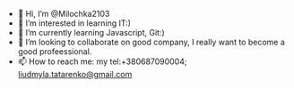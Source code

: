 - 👋 Hi, I’m @Milochka2103
- 👀 I’m interested in learning IT:)
- 🌱 I’m currently learning Javascript, Git:)
- 💞️ I’m looking to collaborate on good company, I really want to become a good profeessional.
- 📫 How to reach me: my tel:+380687090004; liudmyla.tatarenko@gmail.com

<!---
Milochka2103/Milochka2103 is a ✨ special ✨ repository because its `README.md` (this file) appears on your GitHub profile.
You can click the Preview link to take a look at your changes.
--->
